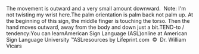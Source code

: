 The movement is outward and a very small amount downward.  Note: I'm not 
  twisting my wrist here.The palm orientation is palm back not palm up. At the beginning of this sign, 
  the middle finger is touching the torso. Then the hand moves outward, 
  away from the body and down just a bit.TEND-to / tendency:You can learnAmerican Sign Language (ASL)online at American Sign Language University ™ASLresources by Lifeprint.com  ©  Dr. William Vicars